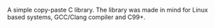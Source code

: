 A simple copy-paste C library. The library was made in mind for Linux based systems, GCC/Clang compiler and C99+.
